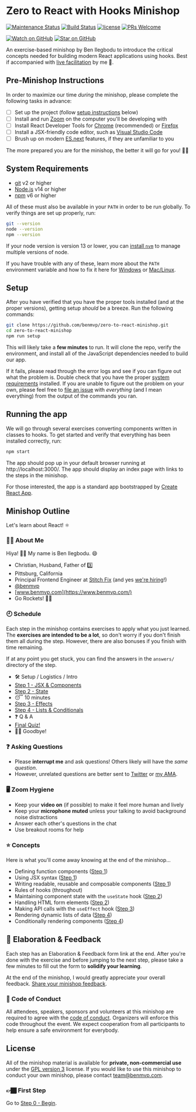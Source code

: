 # Zero to React with Hooks Minishop

[![Maintenance Status](https://img.shields.io/badge/status-maintained-brightgreen.svg)](https://github.com/benmvp/zero-to-react-minishop/pulse)
[![Build Status](https://github.com/benmvp/zero-to-react-minishop/workflows/CI/badge.svg)](https://github.com/benmvp/zero-to-react-minishop/actions)
[![license](https://img.shields.io/badge/license-GPL%20v3-blue)](#license)
[![PRs Welcome](https://img.shields.io/badge/PRs-welcome-brightgreen.svg)](http://makeapullrequest.com)

[![Watch on GitHub](https://img.shields.io/github/watchers/benmvp/zero-to-react-minishop.svg?style=social)](https://github.com/benmvp/zero-to-react-minishop/watchers)
[![Star on GitHub](https://img.shields.io/github/stars/benmvp/zero-to-react-minishop.svg?style=social)](https://github.com/benmvp/zero-to-react-minishop/stargazers)

An exercise-based minishop by Ben Ilegbodu to introduce the critical concepts needed for building modern React applications using hooks. Best if accompanied with [live facilitation](https://www.benmvp.com/minishops/zero-to-react-with-hooks/) by me 🙂.

## Pre-Minishop Instructions

In order to maximize our time _during_ the minishop, please complete the following tasks in advance:

- [ ] Set up the project (follow [setup instructions](#system-requirements) below)
- [ ] Install and run [Zoom](https://zoom.us/) on the computer you'll be developing with
- [ ] Install React Developer Tools for [Chrome](https://chrome.google.com/webstore/detail/react-developer-tools/fmkadmapgofadopljbjfkapdkoienihi) (recommended) or [Firefox](https://addons.mozilla.org/en-GB/firefox/addon/react-devtools/)
- [ ] Install a JSX-friendly code editor, such as [Visual Studio Code](https://code.visualstudio.com/)
- [ ] Brush up on modern [ES.next](http://www.benmvp.com/learning-es6-series/) features, if they are unfamiliar to you

The more prepared you are for the minishop, the better it will go for you! 👍🏾

## System Requirements

- [git](https://git-scm.com/) v2 or higher
- [Node.js](https://nodejs.org/en/) v14 or higher
- [npm](https://docs.npmjs.com/downloading-and-installing-node-js-and-npm) v6 or higher

All of these must also be available in your `PATH` in order to be run globally. To verify things are set up properly, run:

```sh
git --version
node --version
npm --version
```

If your node version is version 13 or lower, you can [install `nvm`](https://github.com/creationix/nvm#install-script) to manage multiple versions of node.

If you have trouble with any of these, learn more about the `PATH` environment variable and how to fix it here for [Windows](https://www.howtogeek.com/118594/how-to-edit-your-system-path-for-easy-command-line-access/) or [Mac/Linux](http://stackoverflow.com/a/24322978/971592).

## Setup

After you have verified that you have the proper tools installed (and at the proper versions), getting setup _should_ be a breeze. Run the following commands:

```sh
git clone https://github.com/benmvp/zero-to-react-minishop.git
cd zero-to-react-minishop
npm run setup
```

This will likely take a **few minutes** to run. It will clone the repo, verify the environment, and install all of the JavaScript dependencies needed to build our app.

If it fails, please read through the error logs and see if you can figure out what the problem is. Double check that you have the proper [system requirements](#system-requirements) installed. If you are unable to figure out the problem on your own, please feel free to [file an issue](https://github.com/benmvp/zero-to-react-minishop/issues/new) with _everything_ (and I mean everything) from the output of the commands you ran.

## Running the app

We will go through several exercises converting components written in classes to hooks. To get started and verify that everything has been installed correctly, run:

```sh
npm start
```

The app should pop up in your default browser running at http://localhost:3000/. The app should display an index page with links to the steps in the minishop.

For those interested, the app is a standard app bootstrapped by [Create React App](https://create-react-app.dev/).

## Minishop Outline

Let's learn about React! ⚛️

### 🧔🏾 About Me

Hiya! 👋🏾 My name is Ben Ilegbodu. 😄

- Christian, Husband, Father of 3️⃣
- Pittsburg, California
- Principal Frontend Engineer at [Stitch Fix](https://www.stitchfix.com/) (and yes [we're hiring](https://www.stitchfix.com/careers/jobs)!)
- [@benmvp](https://twitter.com/benmvp)
- [www.benmvp.com](https://www.benmvp.com/)
- Go Rockets! 🚀🏀

### 🕘 Schedule

Each step in the minishop contains exercises to apply what you just learned. The **exercises are intended to be a lot**, so don't worry if you don't finish them all during the step. However, there are also bonuses if you finish with time remaining.

If at any point you get stuck, you can find the answers in the `answers/` directory of the step.

- 🛠️ Setup / Logistics / Intro
- [Step 1 - JSX & Components](src/01-jsx/)
- [Step 2 - State](src/02-state/)
- 😴 10 minutes
- [Step 3 - Effects](src/03-effects/)
- [Step 4 - Lists & Conditionals](src/04-lists/)
- ❓ Q & A
- [Final Quiz!](src/quiz/)
- 👋🏾 Goodbye!

### ❓ Asking Questions

- Please **interrupt me** and ask questions! Others likely will have the _same question_.
- However, unrelated questions are better sent to [Twitter](https://twitter.com/benmvp) or [my AMA](http://www.benmvp.com/ama).

### 🖥️ Zoom Hygiene

- Keep your **video on** (if possible) to make it feel more human and lively
- Keep your **microphone muted** unless your talking to avoid background noise distractions
- Answer each other's questions in the chat
- Use breakout rooms for help

### ⭐ Concepts

Here is what you'll come away knowing at the end of the minishop...

- Defining function components ([Step 1](src/01-jsx/))
- Using JSX syntax ([Step 1](src/01-jsx/))
- Writing readable, reusable and composable components ([Step 1](src/01-jsx/))
- Rules of hooks (throughout)
- Maintaining component state with the `useState` hook ([Step 2](src/02-state/))
- Handling HTML form elements ([Step 2](src/02-state/))
- Making API calls with the `useEffect` hook ([Step 3](src/03-effects/))
- Rendering dynamic lists of data ([Step 4](src/04-lists/))
- Conditionally rendering components ([Step 4](src/04-lists/))

## 🧠 Elaboration & Feedback

Each step has an Elaboration & Feedback form link at the end. After you're done with the exercise and before jumping to the next step, please take a few minutes to fill out the form to **solidify your learning**.

At the end of the minishop, I would greatly appreciate your overall feedback. [Share your minishop feedback](https://bit.ly/zero-react-ms-feedback).

### 🤝 Code of Conduct

All attendees, speakers, sponsors and volunteers at this minishop are required to agree with the [code of conduct](https://www.benmvp.com/minishops/conduct/). Organizers will enforce this code throughout the event. We expect cooperation from all participants to help ensure a safe environment for everybody.

## License

All of the minishop material is available for **private, non-commercial use** under the [GPL version 3](http://www.gnu.org/licenses/gpl-3.0-standalone.html) license. If you would like to use this minishop to conduct your own minishop, please contact team@benmvp.com.

### 👉🏾 First Step

Go to [Step 0 - Begin](src/00-begin/).
